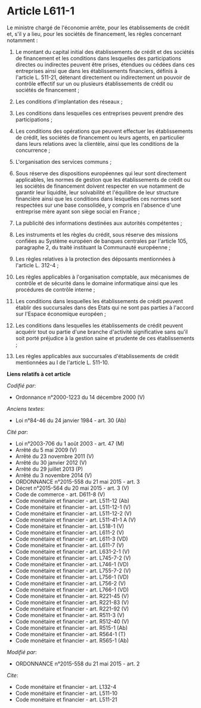 # Article L611-1

Le ministre chargé de l'économie arrête, pour les établissements de crédit et, s'il y a lieu, pour les sociétés de
financement, les règles concernant notamment : 

1. Le montant du capital initial des établissements de crédit et des sociétés de financement et les conditions dans
lesquelles des participations directes ou indirectes peuvent être prises, étendues ou cédées dans ces entreprises ainsi que
dans les établissements financiers, définis à l'article L. 511-21, détenant directement ou indirectement un pouvoir de
contrôle effectif sur un ou plusieurs établissements de crédit ou sociétés de financement ; 

2. Les conditions d'implantation des réseaux ; 

3. Les conditions dans lesquelles ces entreprises peuvent prendre des participations ; 

4. Les conditions des opérations que peuvent effectuer les établissements de crédit, les sociétés de financement ou leurs
agents, en particulier dans leurs relations avec la clientèle, ainsi que les conditions de la concurrence ; 

5. L'organisation des services communs ; 

6. Sous réserve des dispositions européennes qui leur sont directement applicables, les normes de gestion que les
établissements de crédit ou les sociétés de financement doivent respecter en vue notamment de garantir leur liquidité, leur
solvabilité et l'équilibre de leur structure financière ainsi que les conditions dans lesquelles ces normes sont respectées
sur une base consolidée, y compris en l'absence d'une entreprise mère ayant son siège social en France ; 

7. La publicité des informations destinées aux autorités compétentes ; 

8. Les instruments et les règles du crédit, sous réserve des missions confiées au Système européen de banques centrales par
l'article 105, paragraphe 2, du traité instituant la Communauté européenne ; 

9. Les règles relatives à la protection des déposants mentionnées à l'article L. 312-4 ; 

10. Les règles applicables à l'organisation comptable, aux mécanismes de contrôle et de sécurité dans le domaine informatique
ainsi que les procédures de contrôle interne ; 

11. Les conditions dans lesquelles les établissements de crédit peuvent établir des succursales dans des Etats qui ne sont
pas parties à l'accord sur l'Espace économique européen ; 

12. Les conditions dans lesquelles les établissements de crédit peuvent acquérir tout ou partie d'une branche d'activité
significative sans qu'il soit porté préjudice à la gestion saine et prudente de ces établissements ; 

13. Les règles applicables aux succursales d'établissements de crédit mentionnées au I de l'article L. 511-10.

**Liens relatifs à cet article**

_Codifié par_:

  - Ordonnance n°2000-1223 du 14 décembre 2000 (V)

_Anciens textes_:

  - Loi n°84-46 du 24 janvier 1984 - art. 30 (Ab)

_Cité par_:

  - Loi n°2003-706 du 1 août 2003 - art. 47 (M)
  - Arrêté du 5 mai 2009 (V)
  - Arrêté du 23 novembre 2011 (V)
  - Arrêté du 30 janvier 2012 (V)
  - Arrêté du 29 juillet 2013 (P)
  - Arrêté du 3 novembre 2014 (V)
  - ORDONNANCE n°2015-558 du 21 mai 2015 - art. 3
  - Décret n°2015-564 du 20 mai 2015 - art. 3 (V)
  - Code de commerce - art. D611-8 (V)
  - Code monétaire et financier - art. L511-12 (Ab)
  - Code monétaire et financier - art. L511-12-1 (V)
  - Code monétaire et financier - art. L511-12-2 (V)
  - Code monétaire et financier - art. L511-41-1 A (V)
  - Code monétaire et financier - art. L518-1 (V)
  - Code monétaire et financier - art. L611-2 (V)
  - Code monétaire et financier - art. L611-3 (VD)
  - Code monétaire et financier - art. L611-7 (V)
  - Code monétaire et financier - art. L631-2-1 (V)
  - Code monétaire et financier - art. L745-7-2 (V)
  - Code monétaire et financier - art. L746-1 (VD)
  - Code monétaire et financier - art. L755-7-2 (V)
  - Code monétaire et financier - art. L756-1 (VD)
  - Code monétaire et financier - art. L756-2 (V)
  - Code monétaire et financier - art. L766-1 (VD)
  - Code monétaire et financier - art. R221-45 (V)
  - Code monétaire et financier - art. R221-83 (V)
  - Code monétaire et financier - art. R221-92 (V)
  - Code monétaire et financier - art. R511-3 (V)
  - Code monétaire et financier - art. R512-40 (V)
  - Code monétaire et financier - art. R515-1 (Ab)
  - Code monétaire et financier - art. R564-1 (T)
  - Code monétaire et financier - art. R565-1 (Ab)

_Modifié par_:

  - ORDONNANCE n°2015-558 du 21 mai 2015 - art. 2

_Cite_:

  - Code monétaire et financier - art. L132-4
  - Code monétaire et financier - art. L511-10
  - Code monétaire et financier - art. L511-21
